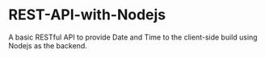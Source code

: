 # REST-API-with-Nodejs
A basic RESTful API to provide Date and Time to the client-side build using Nodejs as the backend.
